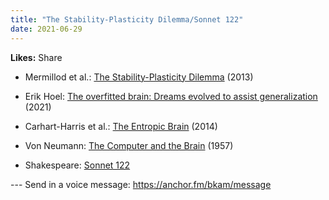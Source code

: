 ```yaml
---
title: "The Stability-Plasticity Dilemma/Sonnet 122"
date: 2021-06-29
---
```


**Likes:** Share

  * Mermillod et al.: [The Stability-Plasticity Dilemma](https://www.frontiersin.org/articles/10.3389/fpsyg.2013.00504/full) (2013)

  * Erik Hoel: [The overfitted brain: Dreams evolved to assist generalization](https://www.sciencedirect.com/science/article/pii/S2666389921000647) (2021)

  * Carhart-Harris et al.: [The Entropic Brain](https://www.frontiersin.org/articles/10.3389/fnhum.2014.00020/full) (2014)

  * Von Neumann: [The Computer and the Brain](https://amzn.to/3qxINjg) (1957)

  * Shakespeare: [Sonnet 122](http://shakespeares-sonnets.com/sonnet/122)




\--- Send in a voice message: https://anchor.fm/bkam/message
